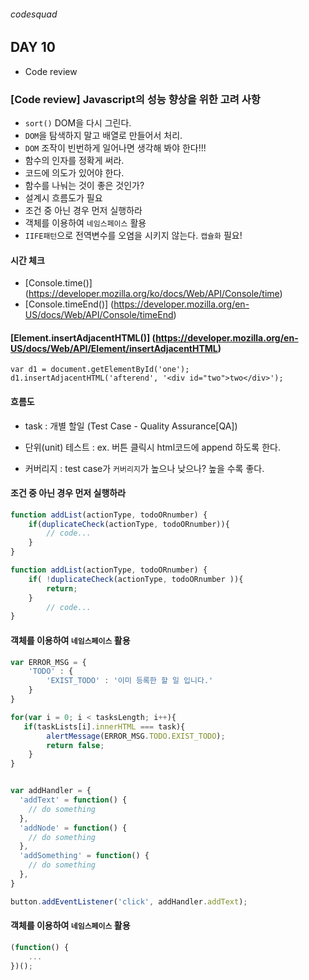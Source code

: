 ###### codesquad

## DAY 10
- Code review

### [Code review] Javascript의 성능 향상을 위한 고려 사항
- `sort()` DOM을 다시 그린다. 
- `DOM`을 탐색하지 말고 배열로 만들어서 처리. 
- `DOM` 조작이 빈번하게 일어나면 생각해 봐야 한다!!!
- 함수의 인자를 정확게 써라.
- 코드에 의도가 있어야 한다.
- 함수를 나눠는 것이 좋은 것인가?
- 설계시 흐름도가 필요
- 조건 중 아닌 경우 먼저 실행하라
- 객체를 이용하여 `네임스페이스` 활용
- `IIFE패턴`으로 전역변수를 오염을 시키지 않는다. `캡슐화` 필요!

#### 시간 체크
- [Console.time()] (https://developer.mozilla.org/ko/docs/Web/API/Console/time)
- [Console.timeEnd()] (https://developer.mozilla.org/en-US/docs/Web/API/Console/timeEnd)

#### [Element.insertAdjacentHTML()] (https://developer.mozilla.org/en-US/docs/Web/API/Element/insertAdjacentHTML)

```
var d1 = document.getElementById('one');
d1.insertAdjacentHTML('afterend', '<div id="two">two</div>');
```

#### 흐름도
- task
: 개별 할일 (Test Case - Quality Assurance[QA]) <br>

- 단위(unit) 테스트 
: ex. 버튼 클릭시 html코드에 append 하도록 한다. <br>

- 커버리지 
: test case가 `커버리지`가 높으나 낮으나? 높을 수록 좋다. <br>

#### 조건 중 아닌 경우 먼저 실행하라

```javascript
function addList(actionType, todoORnumber) {
    if(duplicateCheck(actionType, todoORnumber)){
        // code...
    }
}

function addList(actionType, todoORnumber) {
    if( !duplicateCheck(actionType, todoORnumber )){  
    	return; 
    }
    	// code...
}

```

#### 객체를 이용하여 `네임스페이스` 활용

```javascript
var ERROR_MSG = {
	'TODO' : {
		'EXIST_TODO' : '이미 등록한 할 일 입니다.'
	}
}

for(var i = 0; i < tasksLength; i++){
   if(taskLists[i].innerHTML === task){
        alertMessage(ERROR_MSG.TODO.EXIST_TODO);
        return false;
    }
}
````

```javascript

var addHandler = {
  'addText' = function() {
    // do something
  },
  'addNode' = function() {
    // do something
  },
  'addSomething' = function() {
    // do something
  },
}

button.addEventListener('click', addHandler.addText);

```

#### 객체를 이용하여 `네임스페이스` 활용

```javascript
(function() {
	...
})();
```